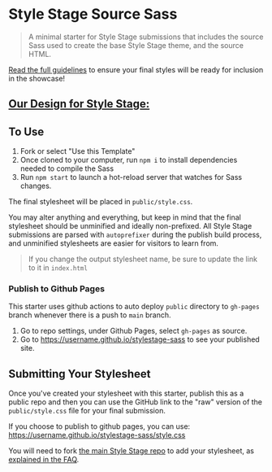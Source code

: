 # Style Stage Source Sass

> A minimal starter for Style Stage submissions that includes the source Sass used to create the base Style Stage theme, and the source HTML.

[Read the full guidelines](https://stylestage.dev/guidelines/) to ensure your final styles will be ready for inclusion in the showcase!

## [Our Design for Style Stage:](https://rgibbons131.github.io/StyleStageB4/)

## To Use

1. Fork or select "Use this Template"
2. Once cloned to your computer, run `npm i` to install dependencies needed to compile the Sass
3. Run `npm start` to launch a hot-reload server that watches for Sass changes.

The final stylesheet will be placed in `public/style.css`.

You may alter anything and everything, but keep in mind that the final stylesheet should be unminified and ideally non-prefixed. All Style Stage submissions are parsed with `autoprefixer` during the publish build process, and unminified stylesheets are easier for visitors to learn from.

> If you change the output stylesheet name, be sure to update the link to it in `index.html`

### Publish to Github Pages

This starter uses github actions to auto deploy `public` directory to `gh-pages` branch whenever there is a push to `main` branch.

1. Go to repo settings, under Github Pages, select `gh-pages` as source.
2. Go to https://username.github.io/stylestage-sass to see your published site.

## Submitting Your Stylesheet

Once you've created your stylesheet with this starter, publish this as a public repo and then you can use the GitHub link to the "raw" version of the `public/style.css` file for your final submission.

If you choose to publish to github pages, you can use:
https://username.github.io/stylestage-sass/style.css

You will need to fork [the main Style Stage repo](https://github.com/5t3ph/stylestage) to add your stylesheet, as [explained in the FAQ](https://stylestage.dev/guidelines/#how-do-i-create-a-pull-request-pr).
